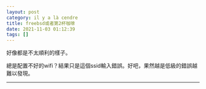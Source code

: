 ```yaml
---
layout: post
category: il y a là cendre
title: freebsd或者第2杯咖啡
date: 2021-11-03 01:12:39
tags: []
---
```


好像都是不太順利的樣子。

總是配置不好的wifi？結果只是這個ssid輸入錯誤。好吧，果然越是低級的錯誤越難以發現。


--------




